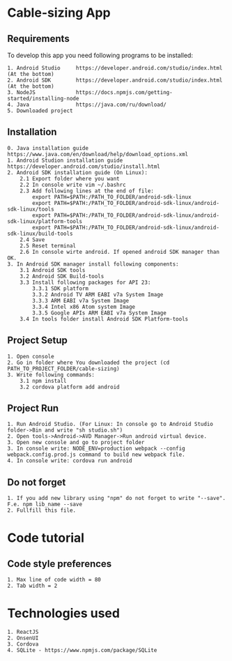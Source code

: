 Cable-sizing App
================

Requirements
------------

To develop this app you need following programs to be installed:

    1. Android Studio     https://developer.android.com/studio/index.html (At the bottom)
    2. Android SDK        https://developer.android.com/studio/index.html (At the bottom)
    3. NodeJS             https://docs.npmjs.com/getting-started/installing-node
    4. Java               https://java.com/ru/download/
    5. Downloaded project 

Installation
------------
    0. Java installation guide            https://www.java.com/en/download/help/download_options.xml 
    1. Android Studion installation guide https://developer.android.com/studio/install.html
    2. Android SDK installation guide (On Linux):
        2.1 Export folder where you want
        2.2 In console write vim ~/.bashrc
        2.3 Add following lines at the end of file:
            export PATH=$PATH:/PATH_TO_FOLDER/android-sdk-linux
            export PATH=$PATH:/PATH_TO_FOLDER/android-sdk-linux/android-sdk-linux/tools
            export PATH=$PATH:/PATH_TO_FOLDER/android-sdk-linux/android-sdk-linux/platform-tools
            export PATH=$PATH:/PATH_TO_FOLDER/android-sdk-linux/android-sdk-linux/build-tools
        2.4 Save
        2.5 Reset terminal
        2.6 In console wirte android. If opened android SDK manager than OK.
    3. In Android SDK manager install following components:
        3.1 Android SDK tools
        3.2 Android SDK Build-tools
        3.3 Install following packages for API 23:
            3.3.1 SDK platform
            3.3.2 Android TV ARM EABI v7a System Image
            3.3.3 ARM EABI v7a System Image
            3.3.4 Intel x86 Atom system Image
            3.3.5 Google APIs ARM EABI v7a System Image
        3.4 In tools folder install Android SDK Platform-tools

    
Project Setup
-------------

    1. Open console
    2. Go in folder where You downloaded the project (cd PATH_TO_PROJECT_FOLDER/cable-sizing)
    3. Write following commands:
        3.1 npm install
        3.2 cordova platform add android

Project Run
-----------

    1. Run Android Studio. (For Linux: In console go to Android Studio folder->Bin and write "sh studio.sh")
    2. Open tools->Android->AVD Manager->Run android virtual device.
    3. Open new console and go to project folder
    3. In console write: NODE_ENV=production webpack --config webpack.config.prod.js command to build new webpack file.
    4. In console write: cordova run android


Do not forget
-------------

    1. If you add new library using "npm" do not forget to write "--save". F.e. npm lib_name --save
    2. Fullfill this file.

     
Code tutorial
=============

Code style preferences
----------------------- 
    1. Max line of code width = 80
    2. Tab width = 2

Technologies used
=================
    
    1. ReactJS
    2. OnsenUI
    3. Cordova
    4. SQLite - https://www.npmjs.com/package/SQLite
    

